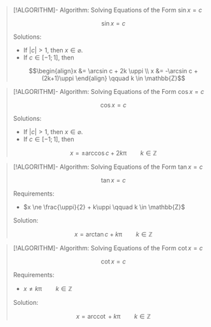 >[!ALGORITHM]- Algorithm: Solving Equations of the Form $\sin x = c$
>
>$$\sin x = c$$
> 
>Solutions:
>- If $|c| \gt 1$, then $x \in \varnothing$.
>- If $c \in [-1;1]$, then
>
>$$\begin{align}x &= \arcsin c + 2k \uppi \\ x &= -\arcsin c + (2k+1)\uppi \end{align} \qquad k \in \mathbb{Z}$$
>

>[!ALGORITHM]- Algorithm: Solving Equations of the Form $\cos x = c$
>
>$$\cos x = c$$
>
>Solutions:
>- If $|c| \gt 1$, then $x \in \varnothing$.
>- If $c \in [-1;1]$, then
>
>$$x =\pm \arccos c +  2k\uppi \qquad k \in \mathbb{Z}$$
>

>[!ALGORITHM]- Algorithm: Solving Equations of the Form $\tan x = c$
>
>$$\tan x = c$$
>
>Requirements:
>- $x \ne \frac{\uppi}{2} + k\uppi \qquad k \in \mathbb{Z}$
>
>Solution:
>
>$$x = \arctan c + k\uppi \qquad k \in \mathbb{Z}$$ 
>

>[!ALGORITHM]- Algorithm: Solving Equations of the Form $\cot x = c$
>
>$$\cot x = c$$
>
>Requirements:
>- $x \ne k\uppi \qquad k \in \mathbb{Z}$
>
>Solution:
>
>$$x = \mathop{\operatorname{arccot}} + k\uppi \qquad k \in \mathbb{Z}$$ 
>